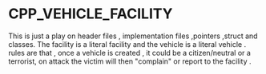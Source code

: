 # CPP_VEHICLE_FACILITY
This is just a play on header files , implementation files ,pointers ,struct and classes. The facility is a literal facility and the vehicle is a literal vehicle . rules are that , once  a vehicle is created , it could be a citizen/neutral or a terrorist, on attack the victim will then "complain" or report to the facility .
